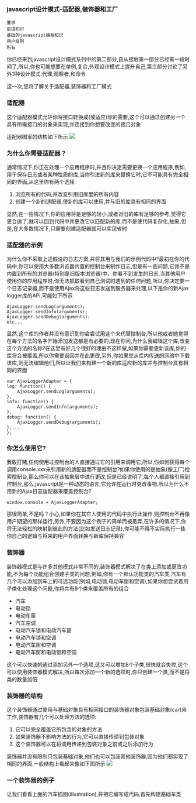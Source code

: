 ### javascript设计模式-适配器,装饰器和工厂

    要求
    前提知识
    基础的javascript编程知识
    用户级别
    所有

你已经来到javascript设计模式系列中的第二部分,自从接触第一部分已经有一段时间了,所以,你也可能想要在单例,复合,外观设计模式上提升自己,第三部分讨论了另外3种设计模式:代理,观察者,和命令

这一次,您将了解关于适配器,装饰器和工厂模式

### 适配器
这个适配器模式允许你将接口转换成(或适应)你的需要,这个可以通过创建另一个具有所需接口的对象来实现,并连接到你想要改变的接口对象

适配器图案的结构如下所示
![](http://i.imgur.com/N9rWaBI.png)

### 为什么你需要适配器？
通常情况下,你正在处理一个应用程序时,并且你决定需要更换一个应用程序,例如,用于保存日志或者某种性质的库,当你引进新的库来替换它时,它不可能具有完全相同的界面,从这里你有两个选择
1. 浏览所有的代码,并改变引用旧库里的所有内容
2. 创建一个新的适配器,使新的库可以使用,并与旧的库具有相同的界面

显然,在一些情况下,你的应用将是足够的轻小,或者对旧的库有足够的参考,觉得它更合适了,就可以回到代码中并更改它以匹配新的库,而不是使代码复杂化,抽象,但是,在大多数情况下,只需要创建适配器就可以实现省时

### 适配器的示例

为什么你不采取上述假设的日志方案,并将其用与我们的示例代码中?最初在你的代码中,你可以使用大多数浏览器内置的控制台来制作日志,但是有一些问题,它并不是内置到所有的浏览器(特别是旧版本浏览器)中，你看不到发生的日志,当其他用户使用你的应用程序时,你无法抓取看到自己测试时遇到的任何问题,所以,你决定要一个日志记录器,而不是使用Ajax将这些日志发送到服务器来处理,以下是你的新Ajax logger库的API,可能如下所示

    AjaxLogger.sendLog(arguments);
    AjaxLogger.sendInfo(arguments);
    AjaxLogger.sendDebug(arguments);
    etc...

显然,这个库的作者并没有意识到你会尝试用这个来代替控制台,所以他或者她觉得在每个方法的名字开始添加发送都是有必要的,现在你问,为什么我编辑这个库,改变这个方法的名称?在这里有好几个很好的理由不这样做,如果你需要更新该库,你的库将会被覆盖,所以你需要返回并在此更改,另外,你如果您从库内传送的网络中下载该库,则无法编辑他们,所以让我们来构建一个新的库适应新的库并与控制台具有相同的界面
    

    var AjaxLoggerAdapter = {
    log: function() {
        AjaxLogger.sendLog(arguments);
    },
    info: function() {
        AjaxLogger.sendInfo(arguments);
    },
    debug: function() {
        AjaxLogger.sendDebug(arguments);
    },...
    };



### 你怎么使用它?
我敢打赌,任何使用过控制台的人直接通过它的引用来调用它,所以,你如何获得每个调用console.xxx来引用新的适配器而不是控制台?如果你使用的是抽象(像工厂)检索控制台,那么你可以在该抽象层中进行更改,但是已经说明了,每个人都直接引用到控制台,那么,javascript是一种动态的语言,它允许在运行时更改事物,所以为什么不用新的Ajax日志适配器来覆盖控制台?
    
    window.console = AjaxLoggerAdapter;

那很简单,不是吗？小心,如果你在其它人使用的代码中执行此操作,则控制台不再像用户期望的那样运行,另外,不要因为这个例子的简单而被愚弄,在许多的情况下,你将无法轻松的映射到彼此的方法(比如发送日志记录),你可能不得不实际执行一些你自己的逻辑与将来的用户界面转换与新库保持兼容

### 装饰器
装饰器模式是与许多其他模式非常不同的,装饰器模式解决了在类上添加或更改功能,不为每个功能组合创建子类的问题,例如,你有一个默认功能类的汽车类,汽车有几个可以添加到车上的可选功能(例如,电动锁,电动车窗和空调),如果你想尝试着用子类化处理这个问题,你将共有8个类来覆盖所有的组合

* 汽车
* 电动锁
* 电动车窗
* 汽车空调
* 电动汽车锁和电动汽车窗
* 电动汽车锁和空调
* 电动汽车窗和空调
* 电动汽车窗和电动锁和空调

这个可以快速的通过添加另外一个选项,这又可以增加8个子类,很快就会失控,这个可以使用装饰器模式解决,所以每次添加一个新的选项时,你只创建一个类,而不是将类的数量加倍
### 装饰器的结构
这个装饰器通过使用与基础对象具有相同接口的装饰器对象包装基础对象(car)来工作,装饰器有几个可以处理方法的选项:

1. 它可以完全覆盖它所包含的对象的方法
2. 如果装饰器不影响方法的行为,它可以直接传递到包装对象
3. 这个装饰器可以在将调用传递到包装对象之前或之后添加行为

装饰器并没有限制只包装基础对象,他们也可以包装其他装饰器,因为他们都实现了相同的界面,一般结构上看起来像如下图所示
![](http://i.imgur.com/XXmpwhq.png)
### 一个装饰器的例子
让我们看看上面的汽车插图(illustration),并把它编写成代码,首先构建基础车类

 




